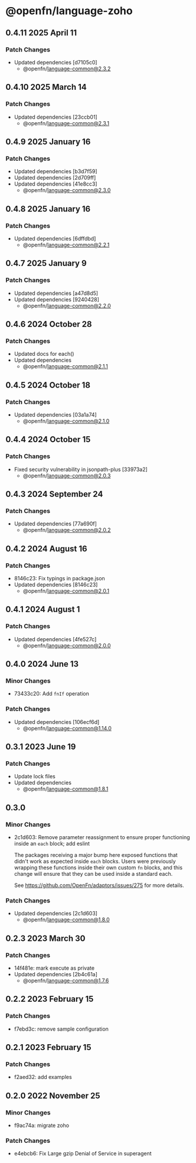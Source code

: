 # @openfn/language-zoho

## 0.4.11 2025 April 11

### Patch Changes

* Updated dependencies \[d7105c0]
  * @openfn/language-common@2.3.2

## 0.4.10 2025 March 14

### Patch Changes

* Updated dependencies \[23ccb01]
  * @openfn/language-common@2.3.1

## 0.4.9 2025 January 16

### Patch Changes

* Updated dependencies \[b3d7f59]
* Updated dependencies \[2d709ff]
* Updated dependencies \[41e8cc3]
  * @openfn/language-common@2.3.0

## 0.4.8 2025 January 16

### Patch Changes

* Updated dependencies \[6dffdbd]
  * @openfn/language-common@2.2.1

## 0.4.7 2025 January 9

### Patch Changes

* Updated dependencies \[a47d8d5]
* Updated dependencies \[9240428]
  * @openfn/language-common@2.2.0

## 0.4.6 2024 October 28

### Patch Changes

* Updated docs for each()
* Updated dependencies
  * @openfn/language-common@2.1.1

## 0.4.5 2024 October 18

### Patch Changes

* Updated dependencies \[03a1a74]
  * @openfn/language-common@2.1.0

## 0.4.4 2024 October 15

### Patch Changes

* Fixed security vulnerability in jsonpath-plus \[33973a2]
  * @openfn/language-common@2.0.3

## 0.4.3 2024 September 24

### Patch Changes

* Updated dependencies \[77a690f]
  * @openfn/language-common@2.0.2

## 0.4.2 2024 August 16

### Patch Changes

* 8146c23: Fix typings in package.json
* Updated dependencies \[8146c23]
  * @openfn/language-common@2.0.1

## 0.4.1 2024 August 1

### Patch Changes

* Updated dependencies \[4fe527c]
  * @openfn/language-common@2.0.0

## 0.4.0 2024 June 13

### Minor Changes

* 73433c20: Add `fnIf` operation

### Patch Changes

* Updated dependencies \[106ecf6d]
  * @openfn/language-common@1.14.0

## 0.3.1 2023 June 19

### Patch Changes

* Update lock files
* Updated dependencies
  * @openfn/language-common@1.8.1

## 0.3.0

### Minor Changes

* 2c1d603: Remove parameter reassignment to ensure proper functioning inside an
  `each` block; add eslint

  The packages receiving a major bump here exposed functions that didn't work as
  expected inside `each` blocks. Users were previously wrapping these functions
  inside their own custom `fn` blocks, and this change will ensure that they can
  be used inside a standard each.

  See https://github.com/OpenFn/adaptors/issues/275 for more details.

### Patch Changes

* Updated dependencies \[2c1d603]
  * @openfn/language-common@1.8.0

## 0.2.3 2023 March 30

### Patch Changes

* 14f481e: mark execute as private
* Updated dependencies \[2b4c61a]
  * @openfn/language-common@1.7.6

## 0.2.2 2023 February 15

### Patch Changes

* f7ebd3c: remove sample configuration

## 0.2.1 2023 February 15

### Patch Changes

* f2aed32: add examples

## 0.2.0 2022 November 25

### Minor Changes

* f9ac74a: migrate zoho

### Patch Changes

* e4ebcb6: Fix Large gzip Denial of Service in superagent

